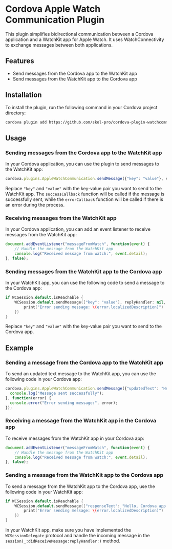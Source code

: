 # Cordova Apple Watch Communication Plugin

This plugin simplifies bidirectional communication between a Cordova application and a WatchKit app for Apple Watch. It uses WatchConnectivity to exchange messages between both applications.

## Features

- Send messages from the Cordova app to the WatchKit app
- Send messages from the WatchKit app to the Cordova app

## Installation

To install the plugin, run the following command in your Cordova project directory:

```bash
cordova plugin add https://github.com/skol-pro/cordova-plugin-watchcommunication.git
```

## Usage

### Sending messages from the Cordova app to the WatchKit app

In your Cordova application, you can use the plugin to send messages to the WatchKit app:

```javascript
cordova.plugins.AppleWatchCommunication.sendMessage({"key": "value"}, successCallback, errorCallback);
```

Replace `"key"` and `"value"` with the key-value pair you want to send to the WatchKit app. The `successCallback` function will be called if the message is successfully sent, while the `errorCallback` function will be called if there is an error during the process.

### Receiving messages from the WatchKit app

In your Cordova application, you can add an event listener to receive messages from the WatchKit app:

```javascript
document.addEventListener("messageFromWatch", function(event) {
    // Handle the message from the WatchKit app
    console.log("Received message from watch:", event.detail);
}, false);
```

### Sending messages from the WatchKit app to the Cordova app

In your WatchKit app, you can use the following code to send a message to the Cordova app:

```swift
if WCSession.default.isReachable {
    WCSession.default.sendMessage(["key": "value"], replyHandler: nil, errorHandler: { error in
        print("Error sending message: \(error.localizedDescription)")
    })
}
```

Replace `"key"` and `"value"` with the key-value pair you want to send to the Cordova app.

## Example

### Sending a message from the Cordova app to the WatchKit app

To send an updated text message to the WatchKit app, you can use the following code in your Cordova app:

```javascript
cordova.plugins.AppleWatchCommunication.sendMessage({"updatedText": "Hello, Apple Watch!"}, function() {
  console.log("Message sent successfully");
}, function(error) {
  console.error("Error sending message:", error);
});
```

### Receiving a message from the WatchKit app in the Cordova app

To receive messages from the WatchKit app in your Cordova app:

```javascript
document.addEventListener("messageFromWatch", function(event) {
    // Handle the message from the WatchKit app
    console.log("Received message from watch:", event.detail);
}, false);
```

### Sending a message from the WatchKit app to the Cordova app

To send a message from the WatchKit app to the Cordova app, use the following code in your WatchKit app:

```swift
if WCSession.default.isReachable {
    WCSession.default.sendMessage(["responseText": "Hello, Cordova app!"], replyHandler: nil, errorHandler: { error in
        print("Error sending message: \(error.localizedDescription)")
    })
}
```

In your WatchKit app, make sure you have implemented the `WCSessionDelegate` protocol and handle the incoming message in the `session(_:didReceiveMessage:replyHandler:)` method.